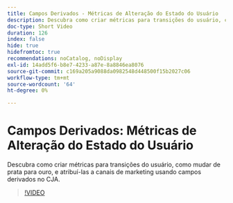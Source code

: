 ```yaml
---
title: Campos Derivados - Métricas de Alteração do Estado do Usuário
description: Descubra como criar métricas para transições do usuário, como mudar de prata para ouro, e atribuí-las a canais de marketing usando campos derivados no CJA.
doc-type: Short Video
duration: 126
index: false
hide: true
hidefromtoc: true
recommendations: noCatalog, noDisplay
exl-id: 14add5f6-b8e7-4233-a87e-8a8846ea8076
source-git-commit: c169a205a9088da0982548d448500f15b2027c06
workflow-type: tm+mt
source-wordcount: '64'
ht-degree: 0%

---
```


# Campos Derivados: Métricas de Alteração do Estado do Usuário

Descubra como criar métricas para transições do usuário, como mudar de prata para ouro, e atribuí-las a canais de marketing usando campos derivados no CJA.

<!-- 85_S103_3442450_125_derived-fields-user-state-change-metrics -->
>[!VIDEO](https://video.tv.adobe.com/v/3458355/?learn=on&enablevpops=true)

